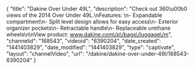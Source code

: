 {
    "title": "Dakine Over Under 49L",
    "description": "Check out 360\u00b0 views of the 2014 Over Under 49L.\nFeatures: \n- Expandable compartment\n- Split level design allows for easy access\n- Exterior organizer pockets\n- Retractable handle\n- Replaceable urethane wheels\n\nView product: www.dakine.com\/p\/bags\/luggage\/m",
    "channelid": "168543",
    "videoid": "6390204",
    "date_created": "1441403829",
    "date_modified": "1441403829",
    "type": "captivate",
    "layout": "channelVideo",
    "url": "\/dakine\/dakine-over-under-49l\/168543-6390204"
}